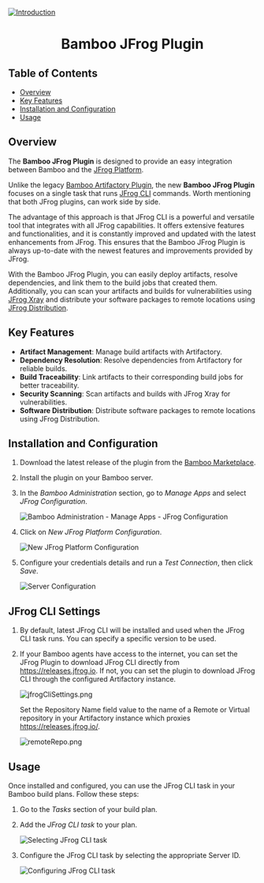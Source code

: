 [![Introduction](src/main/resources/images/intro.png)](#readme)

<div align="center">

# Bamboo JFrog Plugin

</div>

## Table of Contents

- [Overview](#overview)
- [Key Features](#key-features)
- [Installation and Configuration](#installation-and-configuration)
- [Usage](#usage)

## Overview

The **Bamboo JFrog Plugin** is designed to provide an easy integration between Bamboo and
the [JFrog Platform](https://jfrog.com/solution-sheet/jfrog-platform/).

Unlike the legacy [Bamboo Artifactory Plugin](https://plugins.atlassian.com/plugin/details/27818), the new **Bamboo
JFrog
Plugin** focuses on a single task that runs [JFrog CLI](https://jfrog.com/help/r/jfrog-cli/jfrog-cli) commands.
Worth mentioning that both JFrog plugins, can work side by side.

The advantage of this approach is that JFrog CLI is a powerful and versatile tool that integrates with all JFrog
capabilities.
It offers extensive features and functionalities, and it is constantly improved and updated with the latest enhancements
from JFrog.
This ensures that the Bamboo JFrog Plugin is always up-to-date with the newest features and improvements provided by
JFrog.

With the Bamboo JFrog Plugin, you can easily deploy artifacts, resolve dependencies, and link them to the build jobs
that created them. Additionally, you can scan your artifacts and builds for vulnerabilities
using [JFrog Xray](https://jfrog.com/xray/) and distribute your software packages to remote locations
using [JFrog Distribution](https://jfrog.com/distribution/).

## Key Features

- **Artifact Management**: Manage build artifacts with Artifactory.
- **Dependency Resolution**: Resolve dependencies from Artifactory for reliable builds.
- **Build Traceability**: Link artifacts to their corresponding build jobs for better traceability.
- **Security Scanning**: Scan artifacts and builds with JFrog Xray for vulnerabilities.
- **Software Distribution**: Distribute software packages to remote locations using JFrog Distribution.

## Installation and Configuration

1. Download the latest release of the plugin from the [Bamboo Marketplace](https://marketplace.atlassian.com/).
2. Install the plugin on your Bamboo server.
3. In the *Bamboo Administration* section, go to *Manage Apps* and select *JFrog Configuration*.

   ![Bamboo Administration - Manage Apps - JFrog Configuration](images/readme/menu.png)
4. Click on *New JFrog Platform Configuration*.

   ![New JFrog Platform Configuration](images/readme/newConfig.png)
5. Configure your credentials details and run a *Test Connection*, then click *Save*.

   ![Server Configuration](images/readme/serverConfig.png)

## JFrog CLI Settings

1. By default, latest JFrog CLI will be installed and used when the JFrog CLI task runs.
   You can specify a specific version to be used.

2. If your Bamboo agents have access to the internet, you can set the JFrog Plugin to download JFrog CLI directly
   from https://releases.jfrog.io.
   If not, you can set the plugin to download JFrog CLI through the configured Artifactory instance.

   ![jfrogCliSettings.png](images/readme/jfrogCliSettings.png)

   Set the Repository Name field value to the name of a Remote or Virtual repository in your Artifactory instance which
   proxies https://releases.jfrog.io/.

   ![remoteRepo.png](images/readme/remoteRepo.png)

## Usage

Once installed and configured, you can use the JFrog CLI task in your Bamboo build plans. Follow these
steps:

1. Go to the *Tasks* section of your build plan.
2. Add the *JFrog CLI task* to your plan.

   ![Selecting JFrog CLI task](images/readme/selectTask.png)
3. Configure the JFrog CLI task by selecting the appropriate Server ID.

   ![Configuring JFrog CLI task](images/readme/task.png)
